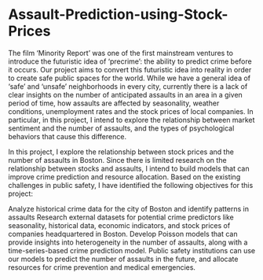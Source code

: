 # Assault-Prediction-using-Stock-Prices

The film ‘Minority Report’ was one of the first mainstream ventures to introduce the futuristic idea of ‘precrime’: the ability to predict crime before it occurs. Our project aims to convert this futuristic idea into reality in order to create safe public spaces for the world. While we have a general idea of ‘safe’ and ‘unsafe’ neighborhoods in every city, currently there is a lack of clear insights on the number of anticipated assaults in an area in a given period of time, how assaults are affected by seasonality, weather conditions, unemployment rates and the stock prices of local companies. In particular, in this project, I intend to explore the relationship between market sentiment and the number of assaults, and the types of psychological behaviors that cause this difference.

In this project, I explore the relationship between stock prices and the number of assaults in Boston. Since there is limited research on the relationship between stocks and assaults, I intend to build models that can improve crime prediction and resource allocation. Based on the existing challenges in public safety, I have identified the following objectives for this project:

Analyze historical crime data for the city of Boston and identify patterns in assaults
Research external datasets for potential crime predictors like seasonality, historical data, economic indicators, and stock prices of companies headquartered in Boston.
Develop Poisson models that can provide insights into heterogeneity in the number of assaults, along with a time-series-based crime prediction model.
Public safety institutions can use our models to predict the number of assaults in the future, and allocate resources for crime prevention and medical emergencies.
